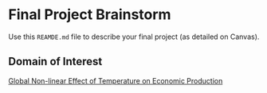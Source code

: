 # Final Project Brainstorm
Use this `REAMDE.md` file to describe your final project (as detailed on Canvas).
## Domain of Interest

[Global Non-linear Effect of Temperature on Economic Production](https://web.stanford.edu/~mburke/climate/index.html)
